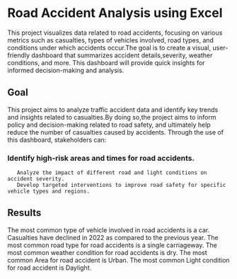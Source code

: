 # Road Accident Analysis using Excel
   This project visualizes data related to road accidents, focusing on various metrics such as casualties, types of vehicles 
   involved, road types, and conditions under which accidents occur.The goal is to create a visual, user-friendly dashboard 
   that summarizes accident details,severity, weather conditions, and more. This dashboard will provide quick insights for 
   informed decision-making and analysis.





## Goal
   This project aims to analyze traffic accident data and identify key trends and insights related to casualties.By doing       so,the project aims to inform policy and decision-making related to road safety, and ultimately help reduce the number of 
   casualties caused by accidents.
   Through the use of this dashboard, stakeholders can:
   ### Identify high-risk areas and times for road accidents.
       Analyze the impact of different road and light conditions on accident severity.
       Develop targeted interventions to improve road safety for specific vehicle types and regions.

## Results
   The most common type of vehicle involved in road accidents is a car.
   Casualties have declined in 2022 as compared to the previous year.
   The most common road type for road accidents is a single carriageway.
   The most common weather condition for road accidents is dry.
   The most common Area for road accident is Urban.
   The most common Light condition for road accident is Daylight.
